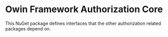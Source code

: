 # Owin Framework Authorization Core
This NuGet package defines interfaces that the other authorization related packages depend on.
